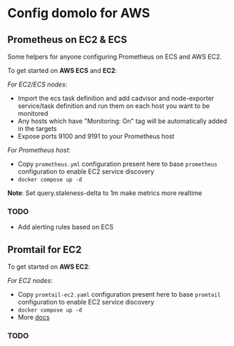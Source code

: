 # Config **domolo** for AWS

## Prometheus on **EC2 & ECS**

Some helpers for anyone configuring Prometheus on ECS and AWS EC2.

To get started on **AWS ECS** and **EC2**:

*For EC2/ECS nodes*:
- Import the ecs task definition and add cadvisor and node-exporter service/task definition and run them on each host you want to be monitored
- Any hosts which have "Monitoring: On" tag will be automatically added in the targets
- Expose ports 9100 and 9191 to your Prometheus host

*For Prometheus host*:

- Copy `prometheus.yml` configuration present here to base `prometheus` configuration to enable EC2 service discovery
- `docker compose up -d`

**Note**:
Set query.staleness-delta to 1m make metrics more realtime


### TODO
- Add alerting rules based on ECS


## Promtail for **EC2**

To get started on **AWS EC2**:

*For EC2 nodes*:

- Copy `promtail-ec2.yaml` configuration present here to base `promtail` configuration to enable EC2 service discovery
- `docker compose up -d`
- More [docs](https://grafana.com/blog/2020/07/13/loki-tutorial-how-to-set-up-promtail-on-aws-ec2-to-find-and-analyze-your-logs/)

### TODO
